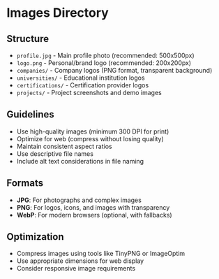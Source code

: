 # Images Directory

## Structure
- `profile.jpg` - Main profile photo (recommended: 500x500px)
- `logo.png` - Personal/brand logo (recommended: 200x200px)
- `companies/` - Company logos (PNG format, transparent background)
- `universities/` - Educational institution logos
- `certifications/` - Certification provider logos  
- `projects/` - Project screenshots and demo images

## Guidelines
- Use high-quality images (minimum 300 DPI for print)
- Optimize for web (compress without losing quality)
- Maintain consistent aspect ratios
- Use descriptive file names
- Include alt text considerations in file naming

## Formats
- **JPG**: For photographs and complex images
- **PNG**: For logos, icons, and images with transparency
- **WebP**: For modern browsers (optional, with fallbacks)

## Optimization
- Compress images using tools like TinyPNG or ImageOptim
- Use appropriate dimensions for web display
- Consider responsive image requirements

